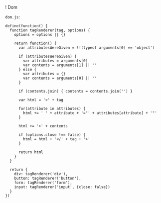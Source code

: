 ! Dom

`dom.js`:

    define(function() {
      function tagRenderer(tag, options) {
        options = options || {}

        return function() {
          var attributesWereGiven = !!(typeof arguments[0] == 'object')

          if (attributesWereGiven) {
            var attributes = arguments[0]
            var contents = arguments[1] || ''
          } else {
            var attributes = {}
            var contents = arguments[0] || ''
          }

          if (contents.join) { contents = contents.join('') }

          var html = '<' + tag

          for(attribute in attributes) {
            html += ' ' + attribute + '="' + attributes[attribute] + '"'
          }

          html += '>' + contents

          if (options.close !== false) {
            html = html + '</' + tag + '>'
          }

          return html
        }
      }

      return {
        div: tagRenderer('div'),
        button: tagRenderer('button'),
        form: tagRenderer('form'),
        input: tagRenderer('input', {close: false})
      }
    })
